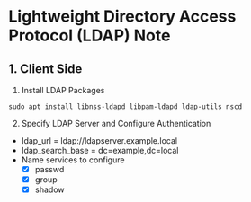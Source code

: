 # Lightweight Directory Access Protocol (LDAP) Note

## 1. Client Side

1. Install LDAP Packages

```
sudo apt install libnss-ldapd libpam-ldapd ldap-utils nscd
```

2. Specify LDAP Server and Configure Authentication

- ldap_url = ldap://ldapserver.example.local
- ldap_search_base = dc=example,dc=local
- Name services to configure
  - [x] passwd
  - [x] group
  - [x] shadow
